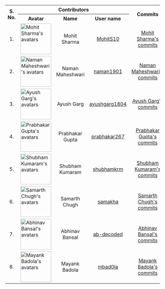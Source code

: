 <html>
	<head></head>
	<body>
		<table>
			<tr>
				<th rowspan="2">S. No.</th>
				<th colspan="3">Contributors</th>
				<th rowspan="2">Commits</th>
			</tr>
			<tr>
				<th>Avatar</th>
				<th>Name</th>
				<th>User name</th>
			</tr>
			<tr>
				<td align="center">1.</td>
				<td><img src="https://avatars1.githubusercontent.com/u/4974690?v=3" width="100" height="100" alt="Mohit Sharma's avatars"></td>
				<td align="center">Mohit Sharma</td>
				<td align="center"><a href="https://github.com/MohitS10">MohitS10</a></td>
				<td align="center"><a href="https://github.com/o-d-i-n/HelloWorld/commits?author=MohitS10">Mohit Sharma's<br>commits</a></td>
			</tr>
			<tr>
				<td align="center">2.</td>
				<td><img src="https://avatars3.githubusercontent.com/u/13290002?v=3" width="100" height="100" alt="Naman Maheshwari's avatars"></td>
				<td align="center">Naman Maheshwari</td>
				<td align="center"><a href="https://github.com/naman1901">naman1901</a></td>
				<td align="center"><a href="https://github.com/o-d-i-n/HelloWorld/commits?author=naman1901">Naman Maheshwari's<br>commits</a></td>
			</tr>
			<tr>
				<td align="center">3.</td>
				<td><img src="https://avatars2.githubusercontent.com/u/19663652?v=3" width="100" height="100" alt="Ayush Garg's avatars"></td>
				<td align="center">Ayush Garg</td>
				<td align="center"><a href="https://github.com/ayushgarg1804">ayushgarg1804</a></td>
				<td align="center"><a href="https://github.com/o-d-i-n/HelloWorld/commits?author=ayushgarg1804">Ayush Garg's<br>commits</a></td>
			</tr>
			<tr>
				<td align="center">4.</td>
				<td><img src="https://avatars1.githubusercontent.com/u/10768588?v=3" width="100" height="100" alt="Prabhakar Gupta's avatars"></td>
				<td align="center">Prabhakar Gupta</td>
				<td align="center"><a href="https://github.com/prabhakar267">prabhakar267</a></td>
				<td align="center"><a href="https://github.com/o-d-i-n/HelloWorld/commits?author=prabhakar267">Prabhakar Gupta's<br>commits</a></td>
			</tr>
			<tr>
				<td align="center">5.</td>
				<td><img src="https://avatars2.githubusercontent.com/u/11754671?v=3" width="100" height="100" alt="Shubham Kumaram's avatars"></td>
				<td align="center">Shubham Kumaram</td>
				<td align="center"><a href="https://github.com/shubhamkrm">shubhamkrm</a></td>
				<td align="center"><a href="https://github.com/o-d-i-n/HelloWorld/commits?author=shubhamkrm">Shubham Kumaram's<br>commits</a></td>
			</tr>
			<tr>
				<td align="center">6.</td>
				<td><img src="https://avatars3.githubusercontent.com/u/16964481?v=3" width="100" height="100" alt="Samarth Chugh's avatars"></td>
				<td align="center">Samarth Chugh</td>
				<td align="center"><a href="https://github.com/samakha">samakha</a></td>
				<td align="center"><a href="https://github.com/o-d-i-n/HelloWorld/commits?author=samakha">Samarth Chugh's<br>commits</a></td>
			</tr>
			<tr>
				<td align="center">7.</td>
				<td><img src="https://avatars3.githubusercontent.com/u/8234421?v=3" width="100" height="100" alt="Abhinav Bansal's avatars"></td>
				<td align="center">Abhinav Bansal</td>
				<td align="center"><a href="https://github.com/ab-decoded">ab-decoded</a></td>
				<td align="center"><a href="https://github.com/o-d-i-n/HelloWorld/commits?author=ab-decoded">Abhinav Bansal's<br>commits</a></td>
			</tr>
			<tr>
				<td align="center">8.</td>
				<td><img src="https://avatars1.githubusercontent.com/u/8503331?v=3" width="100" height="100" alt="Mayank Badola's avatars"></td>
				<td align="center">Mayank Badola</td>
				<td align="center"><a href="https://github.com/mbad0la">mbad0la</a></td>
				<td align="center"><a href="https://github.com/o-d-i-n/HelloWorld/commits?author=mbad0la">Mayank Badola's<br>commits</a></td>
			</tr>
		</table>
	</body>
</html>